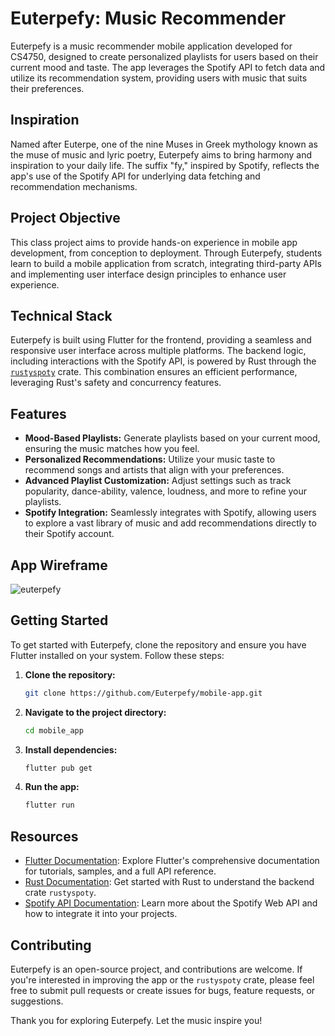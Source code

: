 # Euterpefy: Music Recommender

Euterpefy is a music recommender mobile application developed for CS4750, designed to create
personalized playlists for users based on their current mood and taste. The app leverages the
Spotify API to fetch data and utilize its recommendation system, providing users with music that
suits their preferences.

## Inspiration

Named after Euterpe, one of the nine Muses in Greek mythology known as the muse of music and lyric
poetry, Euterpefy aims to bring harmony and inspiration to your daily life. The suffix "fy,"
inspired by Spotify, reflects the app's use of the Spotify API for underlying data fetching and
recommendation mechanisms.

## Project Objective

This class project aims to provide hands-on experience in mobile app development, from conception to
deployment. Through Euterpefy, students learn to build a mobile application from scratch,
integrating third-party APIs and implementing user interface design principles to enhance user
experience.

## Technical Stack

Euterpefy is built using Flutter for the frontend, providing a seamless and responsive user
interface across multiple platforms. The backend logic, including interactions with the Spotify API,
is powered by Rust through the [`rustyspoty`](https://github.com/bluesimp1102/rustyspoty) crate.
This combination ensures an efficient performance, leveraging Rust's safety and
concurrency features.

## Features

- **Mood-Based Playlists:** Generate playlists based on your current mood, ensuring the music
  matches how you feel.
- **Personalized Recommendations:** Utilize your music taste to recommend songs and artists that
  align with your preferences.
- **Advanced Playlist Customization:** Adjust settings such as track popularity, dance-ability,
  valence, loudness, and more to refine your playlists.
- **Spotify Integration:** Seamlessly integrates with Spotify, allowing users to explore a vast
  library of music and add recommendations directly to their Spotify account.

## App Wireframe

![euterpefy](https://github.com/Euterpefy/mobile-app/assets/88558991/6187d469-bf07-4c8f-80f0-5da19d38b16d)

## Getting Started

To get started with Euterpefy, clone the repository and ensure you have Flutter installed on your
system. Follow these steps:

1. **Clone the repository:**

    ```sh
    git clone https://github.com/Euterpefy/mobile-app.git
    ```

2. **Navigate to the project directory:**

    ```sh
    cd mobile_app
    ```

3. **Install dependencies:**

    ```sh
    flutter pub get
    ```

4. **Run the app:**

    ```sh
    flutter run
    ```

## Resources

- [Flutter Documentation](https://docs.flutter.dev/): Explore Flutter's comprehensive documentation
  for tutorials, samples, and a full API reference.
- [Rust Documentation](https://www.rust-lang.org/learn): Get started with Rust to understand the
  backend crate `rustyspoty`.
- [Spotify API Documentation](https://developer.spotify.com/documentation/web-api/): Learn more
  about the Spotify Web API and how to integrate it into your projects.

## Contributing

Euterpefy is an open-source project, and contributions are welcome. If you're interested in
improving the app or the `rustyspoty` crate, please feel free to submit pull requests or create
issues for bugs, feature requests, or suggestions.

Thank you for exploring Euterpefy. Let the music inspire you!
